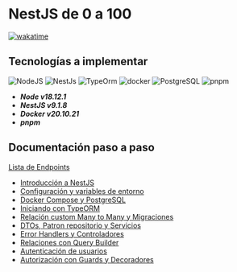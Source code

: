 # NestJS de 0 a 100

[![wakatime](https://wakatime.com/badge/user/8ef73281-6d0a-4758-af11-fd880ca3009c/project/afd11f05-1582-4dae-95eb-5a909f90cb50.svg?style=for-the-badge)](https://wakatime.com/badge/user/8ef73281-6d0a-4758-af11-fd880ca3009c/project/afd11f05-1582-4dae-95eb-5a909f90cb50)

## Tecnologías a implementar

![NodeJS](https://img.shields.io/badge/Node.js-339933?style=for-the-badge&logo=nodedotjs&logoColor=white)
![NestJs](https://img.shields.io/badge/nestjs-E0234E?style=for-the-badge&logo=nestjs&logoColor=white)
![TypeOrm](https://img.shields.io/badge/TypeScript-007ACC?style=for-the-badge&logo=typescript&logoColor=white)
![docker](https://img.shields.io/badge/Docker-2CA5E0?style=for-the-badge&logo=docker&logoColor=white)
![PostgreSQL](https://img.shields.io/badge/PostgreSQL-316192?style=for-the-badge&logo=postgresql&logoColor=white)
![pnpm](https://img.shields.io/badge/pnpm-orange?style=for-the-badge&logo=pnpm&logoColor=white)

- ***Node v18.12.1***
- ***NestJS v9.1.8***
- ***Docker v20.10.21***
- ***pnpm***

## Documentación paso a paso

[Lista de Endpoints](./rest/)

- [Introducción a NestJS](./DOC/P1T1_Introduccion_NestJS.md)
- [Configuración y variables de entorno](./DOC/P2T1_Configuracion_variables_de_entorno.md)
- [Docker Compose y PostgreSQL](./DOC/P3T1_Docker_Compose_PostgreSQL.md)
- [Iniciando con TypeORM](./DOC/P4T1_Iniciando_con_TypeORM.md)
- [Relación custom Many to Many y Migraciones](./DOC/P5T1_Relacion_Custom_Many_to_Many_Migraciones.md)
- [DTOs, Patron repositorio y Servicios](./DOC/P6T1_DTOS_Patron_Repositorio_Servicios.md)
- [Error Handlers y Controladores](./DOC/P7T1_Error_Handlers_Controladores.md)
- [Relaciones con Query Builder](./DOC/P8T1_Relaciones_Query_Builder.md)
- [Autenticación de usuarios](./DOC/P9T1_Autenticacion_Usuarios.md)
- [Autorización con Guards y Decoradores](./DOC/P10T1_Autorizacion_Guards_Decoradores.md)
